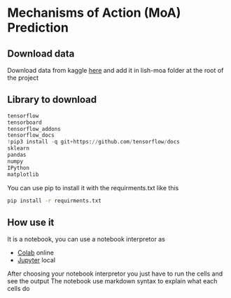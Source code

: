 # Mechanisms of Action (MoA) Prediction
## Download data 
Download data from kaggle [here](https://www.kaggle.com/c/lish-moa/data) and add it in lish-moa folder at the root of the project

## Library to download
```python
tensorflow
tensorboard
tensorflow_addons
tensorflow_docs
!pip3 install -q git+https://github.com/tensorflow/docs
sklearn
pandas
numpy
IPython
matplotlib 
```
You can use pip to install it with the requirments.txt like this 

```bash
pip install -r requirments.txt
```

## How use it 
It is a notebook, you can use a notebook interpretor as
   - [Colab](https://colab.research.google.com/) online
   - [Jupyter](https://jupyter.org/) local
  
After choosing your notebook interpretor you just have to run the cells and see the output 
The notebook use markdown syntax to explain what each cells do
